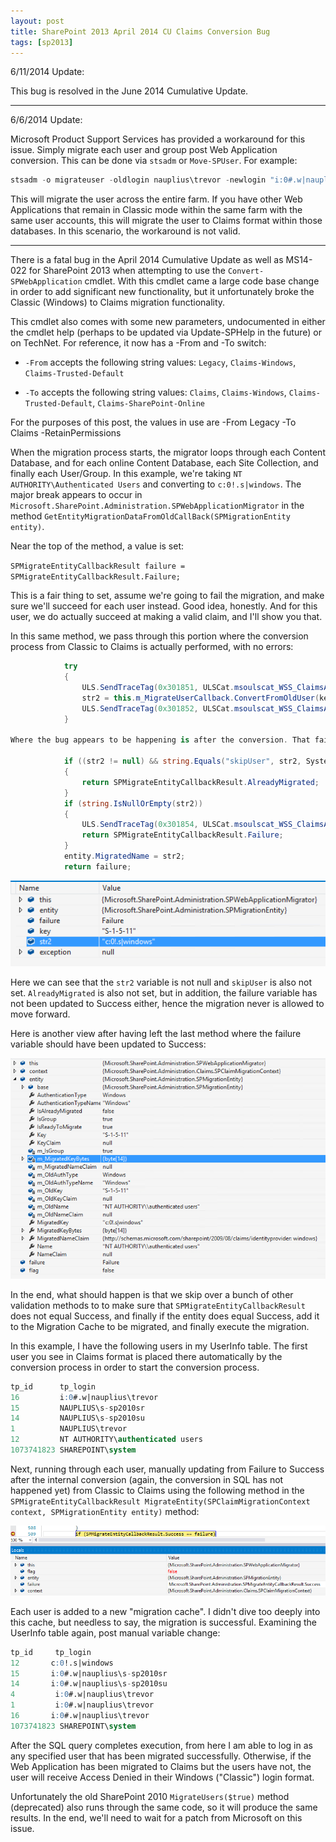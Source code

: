 ```yaml
---
layout: post
title: SharePoint 2013 April 2014 CU Claims Conversion Bug
tags: [sp2013]
---
```


6/11/2014 Update:

This bug is resolved in the June 2014 Cumulative Update.

-------------

6/6/2014 Update:

Microsoft Product Support Services has provided a workaround for this issue. Simply migrate each user and group post Web Application conversion. This can be done via `stsadm` or `Move-SPUser`. For example:

```powershell
stsadm -o migrateuser -oldlogin nauplius\trevor -newlogin "i:0#.w|nauplius\trevor" -ignoresidhistory
```

This will migrate the user across the entire farm. If you have other Web Applications that remain in Classic mode within the same farm with the same user accounts, this will migrate the user to Claims format within those databases. In this scenario, the workaround is not valid.

-------------

There is a fatal bug in the April 2014 Cumulative Update as well as MS14-022 for SharePoint 2013 when attempting to use the `Convert-SPWebApplication` cmdlet. With this cmdlet came a large code base change in order to add significant new functionality, but it unfortunately broke the Classic (Windows) to Claims migration functionality.

This cmdlet also comes with some new parameters, undocumented in either the cmdlet help (perhaps to be updated via Update-SPHelp in the future) or on TechNet. For reference, it now has a -From and -To switch:

* `-From` accepts the following string values: `Legacy`, `Claims-Windows`, `Claims-Trusted-Default`

* `-To` accepts the following string values: `Claims`, `Claims-Windows`, `Claims-Trusted-Default`, `Claims-SharePoint-Online`

For the purposes of this post, the values in use are -From Legacy -To Claims -RetainPermissions

When the migration process starts, the migrator loops through each Content Database, and for each online Content Database, each Site Collection, and finally each User/Group. In this example, we're taking `NT AUTHORITY\Authenticated Users` and converting to `c:0!.s|windows`. The major break appears to occur in `Microsoft.SharePoint.Administration.SPWebApplicationMigrator` in the method `GetEntityMigrationDataFromOldCallBack(SPMigrationEntity entity)`.

Near the top of the method, a value is set:

`SPMigrateEntityCallbackResult failure = SPMigrateEntityCallbackResult.Failure;`

This is a fair thing to set, assume we're going to fail the migration, and make sure we'll succeed for each user instead. Good idea, honestly. And for this user, we do actually succeed at making a valid claim, and I'll show you that.

In this same method, we pass through this portion where the conversion process from Classic to Claims is actually performed, with no errors:

```csharp
            try
            {
                ULS.SendTraceTag(0x301851, ULSCat.msoulscat_WSS_ClaimsAuthentication, ULSTraceLevel.VerboseEx, "{0}: Calling convert from old user. {1}", new object[] { this.LogPrefix(), entity.LogString() });
                str2 = this.m_MigrateUserCallback.ConvertFromOldUser(key, entity.AuthenticationType, entity.IsGroup);
                ULS.SendTraceTag(0x301852, ULSCat.msoulscat_WSS_ClaimsAuthentication, ULSTraceLevel.VerboseEx, "{0}: Calling convert from old user without exception. {1}", new object[] { this.LogPrefix(), entity.LogString() });
            }

Where the bug appears to be happening is after the conversion. That failure variable is never updated to Success.

            if ((str2 != null) && string.Equals("skipUser", str2, System.StringComparison.OrdinalIgnoreCase))
            {
                return SPMigrateEntityCallbackResult.AlreadyMigrated;
            }
            if (string.IsNullOrEmpty(str2))
            {
                ULS.SendTraceTag(0x301854, ULSCat.msoulscat_WSS_ClaimsAuthentication, ULSTraceLevel.High, "{0}: Could not get migration data for user. Check migrator for further logs. {1}", new object[] { this.LogPrefix(), entity.LogString() });
                return SPMigrateEntityCallbackResult.Failure;
            }
            entity.MigratedName = str2;
            return failure;
```

![ClaimsMigrationGroup](/assets/images/2014/05/ClaimsMigrationGroup.png)

Here we can see that the `str2` variable is not null and `skipUser` is also not set. `AlreadyMigrated` is also not set, but in addition, the failure variable has not been updated to Success either, hence the migration never is allowed to move forward.

Here is another view after having left the last method where the failure variable should have been updated to Success:

![ClaimsMigrationGroup2](/assets/images/2014/05/ClaimsMigrationGroup2.png)

In the end, what should happen is that we skip over a bunch of other validation methods to to make sure that `SPMigrateEntityCallbackResult` does not equal Success, and finally if the entity does equal Success, add it to the Migration Cache to be migrated, and finally execute the migration.

In this example, I have the following users in my UserInfo table. The first user you see in Claims format is placed there automatically by the conversion process in order to start the conversion process.

```sql
tp_id      tp_login
16         i:0#.w|nauplius\trevor
15         NAUPLIUS\s-sp2010sr
14         NAUPLIUS\s-sp2010su
1          NAUPLIUS\trevor
12         NT AUTHORITY\authenticated users
1073741823 SHAREPOINT\system
```

Next, running through each user, manually updating from Failure to Success after the internal conversion (again, the conversion in SQL has not happened yet) from Classic to Claims using the following method in the `SPMigrateEntityCallbackResult MigrateEntity(SPClaimMigrationContext context, SPMigrationEntity entity)` method:

![FailureToSuccess](/assets/images/2014/05/FailureToSuccess.png)

Each user is added to a new "migration cache". I didn't dive too deeply into this cache, but needless to say, the migration is successful. Examining the UserInfo table again, post manual variable change:

```sql
tp_id	  tp_login
12	     c:0!.s|windows
15	     i:0#.w|nauplius\s-sp2010sr
14	     i:0#.w|nauplius\s-sp2010su
4	      i:0#.w|nauplius\trevor
1	      i:0#.w|nauplius\trevor
16	     i:0#.w|nauplius\trevor
1073741823 SHAREPOINT\system
```

After the SQL query completes execution, from here I am able to log in as any specified user that has been migrated successfully. Otherwise, if the Web Application has been migrated to Claims but the users have not, the user will receive Access Denied in their Windows ("Classic") login format.

Unfortunately the old SharePoint 2010 `MigrateUsers($true)` method (deprecated) also runs through the same code, so it will produce the same results. In the end, we'll need to wait for a patch from Microsoft on this issue.